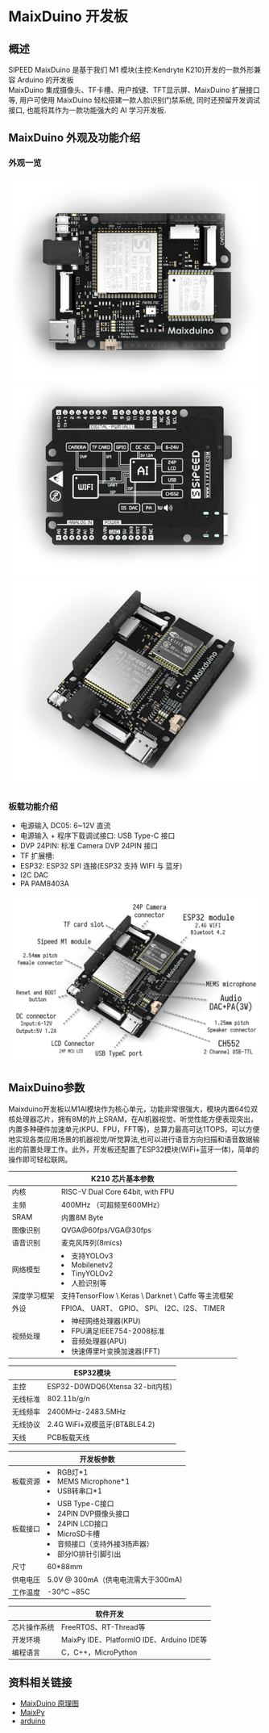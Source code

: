 # MaixDuino 开发板

## 概述

  SIPEED MaixDuino 是基于我们 M1 模块(主控:Kendryte K210)开发的一款外形兼容 Arduino 的开发板
  <br/>MaixDuino 集成摄像头、TF卡槽、用户按键、TFT显示屏、MaixDuino 扩展接口等, 用户可使用 MaixDuino 轻松搭建一款人脸识别门禁系统, 同时还预留开发调试接口, 也能将其作为一款功能强大的 AI 学习开发板.

## MaixDuino 外观及功能介绍

### 外观一览

![MaixDuino](./../assets/dk_board/maix_duino/maixduino_0.png)
![MaixDuino](./../assets/dk_board/maix_duino/maixduino_1.png)
![MaixDuino](./../assets/dk_board/maix_duino/maixduino_2.png)

### 板载功能介绍

- 电源输入 DC05: 6~12V 直流
- 电源输入 + 程序下载调试接口: USB Type-C 接口
- DVP 24PIN: 标准 Camera DVP 24PIN 接口
- TF 扩展槽:
- ESP32: ESP32 SPI 连接(ESP32 支持 WIFI 与 蓝牙)
- I2C DAC
- PA PAM8403A

![MaixDuino](./../assets/dk_board/maix_duino/maixduino_3.jpg)

## MaixDuino参数
Maixduino开发板以M1Al模块作为核心单元，功能非常很强大，模块内置64位双核处理器芯片，拥有8M的片上SRAM，在Al机器视觉、听觉性能方便表现突出，内置多种硬件加速单元(KPU、FPU，FFT等)，总算力最高可达1TOPS，可以方便地实现各类应用场景的机器视觉/听觉算法,也可以进行语音方向扫描和语音数据输出的前置处理工作。此外，开发板还配置了ESP32模块(WiFi+蓝牙一体)，简单的操作即可轻松联网。

<table role="table" class="center_table">
    <thead>
        <tr>
            <th colspan = "2">K210 芯片基本参数</th>   
        </tr>
    </thead>
    <tbody>
    <tr>    
        <td>内核</td>
        <td>RISC-V Dual Core 64bit, with FPU</td>
    </tr>
    <tr>
        <td>主频</td>
        <td>400MHz （可超频至600MHz）</td>
    </tr>
    <tr>
        <td>SRAM</td>
        <td>内置8M Byte</td>
    </tr>
    <tr>
        <td>图像识别</td>
        <td>QVGA@60fps/VGA@30fps</td>
    </tr>
    <tr>
        <td>语音识别</td>
        <td>麦克风阵列(8mics)</td>
    </tr>
    <tr>
        <td>网络模型</td>
        <td><li>支持YOLOv3<li>Mobilenetv2<li>TinyYOLOv2<li>人脸识别等</td>
    </tr>
    <tr>
        <td>深度学习框架</td>
        <td>支持TensorFlow \ Keras \ Darknet \ Caffe 等主流框架</td>
    </tr>
    <tr>
        <td>外设</td>
        <td>FPIOA、 UART、 GPIO、 SPI、 I2C、I2S、 TIMER</td>
    </tr>
    <tr>
        <td>视频处理</td>
        <td><li>神经网络处理器(KPU)<li>FPU满足IEEE754-2008标准<li>音频处理器(APU)<li>快速傅里叶变换加速器(FFT)</td>
    </tr>
    </tbody>
</table>
<table role="table" class="center_table">
  <thead>
    <tr>
      <th colspan = "2">ESP32模块</th>
    </tr>
  </thead>
  <tr>
    <td>主控</td>
    <td>ESP32-D0WDQ6(Xtensa 32-bit内核)</td>
  </tr>
  <tr>
    <td>无线标准</td>
    <td>802.11b/g/n</td>
  </tr>
  <tr>
    <td>无线频率</td>
    <td>2400MHz-2483.5MHz</td>
  </tr>
  <tr>
    <td>无线协议</td>
    <td>2.4G WiFi+双模蓝牙(BT&BLE4.2)</td>
  </tr>
  <tr>
    <td>天线</td>
    <td>PCB板载天线</td>
  </tr> 
</table>
<table role="table" class="center_table">
    <thead>
        <tr>
            <th colspan = "2" >开发板参数</th>   
        </tr>
    </thead>
        <td> 板载资源</td>
        <td><li>RGB灯*1<li>MEMS Microphone*1<li>USB转串口*1</td>
    </tr>
    <tr>
        <td>板载接口</td>
        <td><li>USB Type-C接口<li>24PIN DVP摄像头接口<li>24PIN LCD接口<li>MicroSD卡槽<li>音频接口（支持外接3扬声器）<li>部分IO排针引脚引出</td>
    </tr>
    <tr>
        <td>尺寸</td>
        <td>60*88mm</td>
    </tr>
    <tr>
        <td>供电电压</td>
        <td>5.0V @ 300mA（供电电流需大于300mA)</td>
    </tr>
    <tr>
        <td>工作温度</td>
        <td>-30℃ ~85C</td>
    </tr>
</table>
    
<table role="table" class="center_table">
    <thead>
        <tr>
        <th colspan = "2">软件开发</th>
        <tr>
    </thead>
    <tr>
    <td>芯片操作系统</td>
    <td>FreeRTOS、RT-Thread等</td>
    </tr>
    <tr>
    <td>开发环境</td>
    <td>MaixPy IDE、PlatformlO IDE、Arduino IDE等</td>
    </tr>
    <tr>
    <td>编程语言</td>
    <td>C，C++，MicroPython</td>
    </tr>
</table>


## 资料相关链接

- [MaixDuino 原理图](https://dl.sipeed.com/shareURL/MAIX/HDK/Sipeed-Maixduino)
- [MaixPy](./../../../../soft/maixpy/zh/readme.md)
- [arduino](./../maixduino/zh/readme.md)

